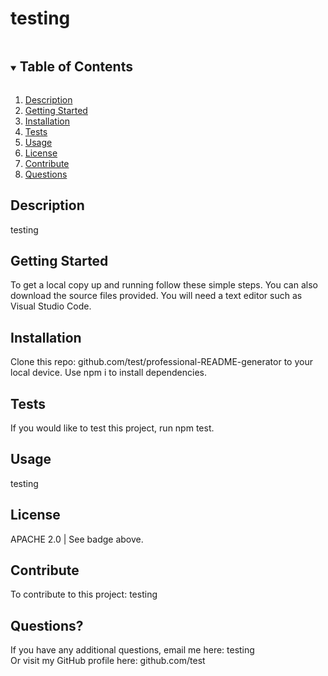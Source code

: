 
# testing



<details open="open">
<summary><h2 style="display: inline-block">Table of Contents</h2></summary>
<ol>
<li>
<a href="#description">Description</a>
</li>
<li>
<a href="#getting-started">Getting Started</a>
</li>
<li>
<a href="#installation">Installation</a>
</li>
<li>
<a href="#tests">Tests</a>
</li>
<li>
<a href="#usage">Usage</a>
</li>
<li>
<a href="#license">License</a>
</li>
<li>
<a href="#contribute">Contribute</a>
</li>
<li>
<a href="#questions">Questions</a>
</li>
</ol>
</details>

## Description

testing

## Getting Started

To get a local copy up and running follow these simple steps. You can also download the source files provided. You will need a text editor such as Visual Studio Code.

## Installation

Clone this repo: github.com/test/professional-README-generator to your local device. Use npm i to install dependencies.

## Tests

If you would like to test this project, run npm test.

## Usage

testing

## License

APACHE 2.0 | See badge above.

## Contribute

To contribute to this project: testing

## Questions?

If you have any additional questions, email me here: testing
<br>Or visit my GitHub profile here: github.com/test


